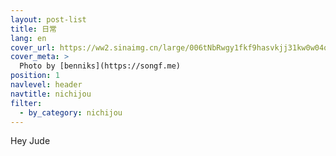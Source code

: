 ```yaml
---
layout: post-list
title: 日常
lang: en
cover_url: https://ww2.sinaimg.cn/large/006tNbRwgy1fkf9hasvkjj31kw0w04qq
cover_meta: >
  Photo by [benniks](https://songf.me)
position: 1
navlevel: header
navtitle: nichijou
filter:
  - by_category: nichijou
---
```


Hey Jude 
